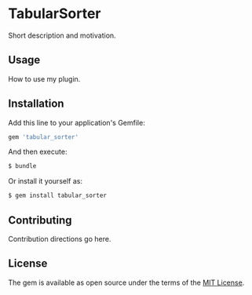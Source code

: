 # TabularSorter
Short description and motivation.

## Usage
How to use my plugin.

## Installation
Add this line to your application's Gemfile:

```ruby
gem 'tabular_sorter'
```

And then execute:
```bash
$ bundle
```

Or install it yourself as:
```bash
$ gem install tabular_sorter
```

## Contributing
Contribution directions go here.

## License
The gem is available as open source under the terms of the [MIT License](http://opensource.org/licenses/MIT).
